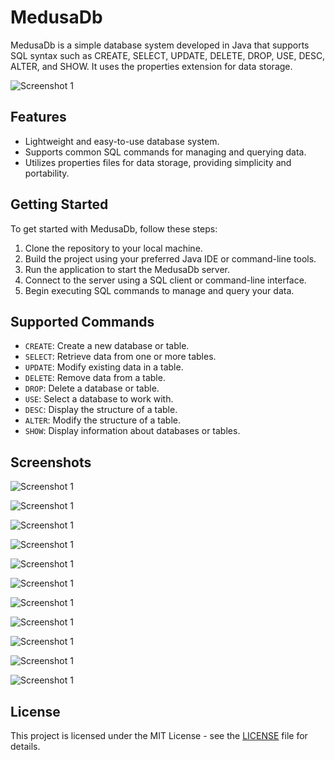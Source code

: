 # MedusaDb

MedusaDb is a simple database system developed in Java that supports SQL syntax such as CREATE, SELECT, UPDATE, DELETE, DROP, USE, DESC, ALTER, and SHOW. It uses the properties extension for data storage.

![Screenshot 1](/medusa.jpg)
## Features

- Lightweight and easy-to-use database system.
- Supports common SQL commands for managing and querying data.
- Utilizes properties files for data storage, providing simplicity and portability.

## Getting Started

To get started with MedusaDb, follow these steps:

1. Clone the repository to your local machine.
2. Build the project using your preferred Java IDE or command-line tools.
3. Run the application to start the MedusaDb server.
4. Connect to the server using a SQL client or command-line interface.
5. Begin executing SQL commands to manage and query your data.

## Supported Commands

- `CREATE`: Create a new database or table.
- `SELECT`: Retrieve data from one or more tables.
- `UPDATE`: Modify existing data in a table.
- `DELETE`: Remove data from a table.
- `DROP`: Delete a database or table.
- `USE`: Select a database to work with.
- `DESC`: Display the structure of a table.
- `ALTER`: Modify the structure of a table.
- `SHOW`: Display information about databases or tables.

## Screenshots

![Screenshot 1](/screenshot/1.png)

![Screenshot 1](/screenshot/2.png)

![Screenshot 1](/screenshot/3.png)

![Screenshot 1](/screenshot/4.png)

![Screenshot 1](/screenshot/5.png)

![Screenshot 1](/screenshot/6.png)

![Screenshot 1](/screenshot/7.png)

![Screenshot 1](/screenshot/8.png)

![Screenshot 1](/screenshot/9.png)

![Screenshot 1](/screenshot/10.png)

![Screenshot 1](/screenshot/11.png)

## License

This project is licensed under the MIT License - see the [LICENSE](https://opensource.org/license/mit) file for details.
